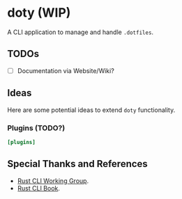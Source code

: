 # doty (WIP)

A CLI application to manage and handle `.dotfiles`.

## TODOs

- [ ] Documentation via Website/Wiki?

## Ideas

Here are some potential ideas to extend `doty` functionality. 

### Plugins (TODO?)

```toml
[plugins]
```

## Special Thanks and References

 - [Rust CLI Working Group](https://github.com/rust-cli).
 - [Rust CLI Book](https://rust-cli.github.io/book/index.html).

